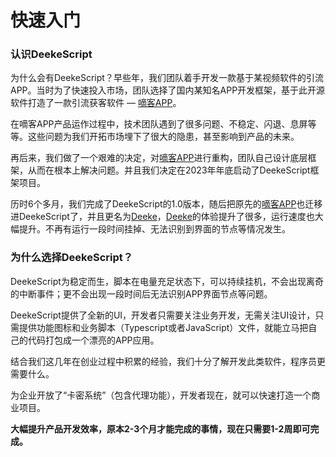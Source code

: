 
# 快速入门

### 认识DeekeScript

为什么会有DeekeScript？早些年，我们团队着手开发一款基于某视频软件的引流APP。当时为了快速投入市场，团队选择了国内某知名APP开发框架，基于此开源软件打造了一款引流获客软件 — [嘀客APP](https://github.com/DeekeScript/ad-dke)。

在嘀客APP产品运作过程中，技术团队遇到了很多问题、不稳定、闪退、息屏等等。这些问题为我们开拓市场埋下了很大的隐患，甚至影响到产品的未来。

再后来，我们做了一个艰难的决定，对[嘀客APP](https://github.com/DeekeScript/ad-dke)进行重构，团队自己设计底层框架，从而在根本上解决问题。并且我们决定在2023年年底启动了DeekeScript框架项目。

历时6个多月，我们完成了DeekeScript的1.0版本，随后把原先的[嘀客APP](https://github.com/DeekeScript/ad-dke)也迁移进DeekeScript了，并且更名为[Deeke](https://github.com/DeekeScript/ad-deeke)，[Deeke](https://github.com/DeekeScript/ad-deeke)的体验提升了很多，运行速度也大幅提升。不再有运行一段时间挂掉、无法识别到界面的节点等情况发生。

### 为什么选择DeekeScript？

DeekeScript为稳定而生，脚本在电量充足状态下，可以持续挂机，不会出现离奇的中断事件；更不会出现一段时间后无法识别APP界面节点等问题。

DeekeScript提供了全新的UI，开发者只需要关注业务开发，无需关注UI设计，只需提供功能图标和业务脚本（Typescript或者JavaScript）文件，就能立马把自己的代码打包成一个漂亮的APP应用。

结合我们这几年在创业过程中积累的经验，我们十分了解开发此类软件，程序员更需要什么。

为企业开放了“卡密系统”（包含代理功能），开发者现在，就可以快速打造一个商业项目。

<strong>大幅提升产品开发效率，原本2-3个月才能完成的事情，现在只需要1-2周即可完成。</strong>
